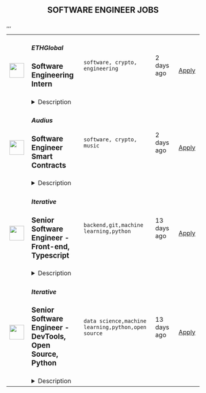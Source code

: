 <div align="center"><h2>SOFTWARE ENGINEER JOBS</h2></div><table><tr>
                <td width="100" height="100" rowspan="2">
                    <img src="https://remoteOK.com/assets/logo-square.png" width="38px" height="auto">
                </td>
                <td width="300">
                    <h5>ETHGlobal</h5>
                    <h3>
					Software Engineering Intern				</h3>
                </td>
                <td width="300">
                    <code>software, crypto, engineering</code>
                </td>
                <td width="200">
                <text>2 days ago</text>
                </td>
                <td width="100" rowspan="2">
                <a href="https://remoteOK.com/jobs/118481" align="right" target="_blank">Apply</a>
                </td>
            </tr>
            <tr>
                <td colspan="3">
                <details><summary>Description</summary>
                ETHGlobal is growing the most valuable developer community in web3. We're a small team and weâre looking for passionate engineers to join us. We work closely with organizations like the Ethereum Foundation, IPFS, Uniswap, Polygon, Hack the North and more.Weâre building products and protocols for developers to help them learn smart contract development, creating new infrastructure, and managing payments at scale.As the usage of blockchain technology grows, the world is going to need more talented engineers, designers, and product leaders to build the future that blockchain technology is promising. We work with exactly these kinds of people every single day through the products we organize for our community. By focusing on this community, we think we can accelerate the transition to enabling more open, decentralized, and fundamentally ground-breaking systems.If youâre curious about web3 & crypto you can have a major impact on how fellow developers learn and grow in this industry! You would be a successful candidate if you are self-motivated, have a sense of urgency, like getting things done, and are committed to learning more about engineering and the exciting world of web3.At ETHGlobal, we're looking for people with passion, grit, and integrity. You're encouraged to apply even if your experience doesn't precisely match the job description. Your skills and passion will stand outâand set you apartâespecially if your career has taken some extraordinary twists and turns.
                </details>
                </td>
            </tr>,<tr>
                <td width="100" height="100" rowspan="2">
                    <img src="https://remoteok.com/assets/img/jobs/336fd5330bf0ecd6dfaaac2bfc88c3861663398921.png" width="38px" height="auto">
                </td>
                <td width="300">
                    <h5>Audius</h5>
                    <h3>
					Software Engineer Smart Contracts				</h3>
                </td>
                <td width="300">
                    <code>software, crypto, music</code>
                </td>
                <td width="200">
                <text>2 days ago</text>
                </td>
                <td width="100" rowspan="2">
                <a href="https://remoteOK.com/jobs/118930" align="right" target="_blank">Apply</a>
                </td>
            </tr>
            <tr>
                <td colspan="3">
                <details><summary>Description</summary>
                <div><b>Who are we? </b></div><div><a href="https://audius.co/" class="postings-link" rel="noopener noreferrer nofollow">Audius</a> is a digital streaming service that connects fans directly with artists and exclusive new music. </div><div><br></div><div>It does this by being fully decentralized: Audius is owned and run by a vibrant, open-source community of artists, fans, and developers all around the world. Audius gives artists the power to share never-before-heard music and monetize streams directly. Developers can build their own apps on top of Audius, giving them access to one of the most unique audio catalogs in existence. </div><div><br></div><div>Backed by an all-star team of <a href="https://www.crunchbase.com/organization/audius/company_financials#investors" class="postings-link" rel="noopener noreferrer nofollow">investors</a>, Audius was founded in 2018 and serves over 6 million users every month, making it the largest non-financial crypto application ever built.</div><div><br></div><div><b>Who we are looking for? </b></div><div>We are looking for passionate team-players who will help us architect, build, and ship the most difficult parts of the on-chain entities in the Audius protocol, chiefly in Solana (Rust), where you will bring in and craft new expertise on our team. Audius deploys smart contracts across Ethereum and Solana, and we're looking for proficient systems-programmers with a strong background in low-level languages (ideally Rust) to help us deliver the largest non-financial crypto project to date.</div><div><br></div><div>You are a collaborative engineer who enjoys working with a small team to solve big problems that need innovative solutions. Youâre eager to problem solve in a wide variety of spaces within the blockchain ecosystem (think scalability, governance, NFTs, social tokens, etc.). We solve a lot of problems that can't be easily Googled or searched on StackOverflow, and you have the fundamentals and drive to self-start and come to original solutions.</div><div><br></div><div><b>Our Company</b></div><div>Audius is a 26-person team of entrepreneurs, engineers, audiophiles, and blockchain experts. Our benefits include unlimited PTO, high quality paid medical insurance, FSA, 401k, yearly learning stipend, equipment stipend and a home office setup credit. We also have a monthly concert credit (COVID-19 permitting).</div><div><br></div><div>Our company is fully remote and our team is currently distributed across the United States. </div><p>Key Responsibilities</p><p></p><li>Write, test, and deploy Solana blockchain (Rust) programs</li><li>Write, test, and deploy Ethereum blockchain (Solidity) smart contracts</li><li>Work closely with other blockchain engineers on the team and own core pieces of contract code that powers the economics, data storage, and transactional logic across Audius</li><li>Participate deeply in design discussions around tokenomics, blockchain interoperability, blockchain scalability, and governance systems</li><p>Skills and Experience</p><p></p><li>Deep experience with systems programming, ideally in Rust</li><li>Experience developing and shipping blockchain smart contracts</li><li>3+ years of experience building in production environments</li><li>Solid conceptual understanding of full stack software development including system architecture, web serving infrastructure, and database design</li><li>Great interpersonal and communication skills, comfort working within a small team, and owning projects</li><p></p>
                </details>
                </td>
            </tr>,<tr>
                <td width="100" height="100" rowspan="2">
                    <img src="https://remotive.com/job/1187421/logo" width="38px" height="auto">
                </td>
                <td width="300">
                    <h5>Iterative</h5>
                    <h3>Senior Software Engineer - Front-end, Typescript</h3>
                </td>
                <td width="300">
                    <code>backend,git,machine learning,python</code>
                </td>
                <td width="200">
                <text>13 days ago</text>
                </td>
                <td width="100" rowspan="2">
                <a href="https://remotive.com/remote-jobs/software-dev/senior-software-engineer-front-end-typescript-1187421" align="right" target="_blank">Apply</a>
                </td>
            </tr>
            <tr>
                <td colspan="3">
                <details><summary>Description</summary>
                <p>The ML tools ecosystem is what JS space was 10 years ago: there’s a clear need for better tools, frameworks, and open standards. <span class="notion-enable-hover" style="font-style: italic;">ITERATIVE</span> is already a well known company in this fast-evolving space with a big, engaged open-source community. Please consider joining our <span class="notion-enable-hover" style="font-style: italic;">remote-first team</span> if you love open-source, if you’re interested in building dev tools and simplifying the lives of many, many developers in ML.</p>
<p><span style="font-weight: 600; color: #000000; letter-spacing: 0.75px;"><br class="Apple-interchange-newline">Job Description</span></p>
<p>We’re seeking<span class="notion-enable-hover" style="font-weight: 600;"> </span><span class="notion-enable-hover">TypeScript front-end engineers to build our</span><span class="notion-enable-hover"> <a href="https://studio.iterative.ai/" rel="nofollow" style="font-weight: 600;">SaaS product</a> and a</span><span class="notion-enable-hover" style="font-weight: 600;"> VS Code UI</span> (to be open sourced soon!) for our popular machine learning tools: <a class="notion-link-token notion-enable-hover" href="http://dvc.org/" rel="nofollow" style="cursor: pointer; overflow-wrap: break-word;" target="_blank"><span class="link-annotation-unknown-block-id--1168671846" style="border-bottom-width: 0.05em; border-color: rgba(55, 53, 47, 0.4); opacity: 0.7;">DVC</span></a> (9k+ <span style="line-height: 1em; white-space: nowrap; ">⭐</span>on GitHub) and <a class="notion-link-token notion-enable-hover" href="http://cml.dev/" rel="nofollow" style="cursor: pointer; overflow-wrap: break-word;" target="_blank"><span class="link-annotation-unknown-block-id--2051758088" style="border-bottom-width: 0.05em; border-color: rgba(55, 53, 47, 0.4); opacity: 0.7;">CML</span></a> (3k+ <span style="line-height: 1em; white-space: nowrap; ">⭐</span> on GitHub).</p>
<p><span style="color: var(--remotive-chocolate);">If you have experience with dev tools like GitHub, UI plugins for Git, etc., you should have some sense what the project is like (if not, check our <a href="https://iterative.ai/" rel="nofollow">site</a>).</span></p>
<p> </p>
<p class="h3">Tech Stack</p>
<ul>
<li>TypeScript</li>
</ul>
<ul>
<li>Node</li>
</ul>
<ul>
<li>React</li>
</ul>
<ul>
<li>Python (on the backend)</li>
</ul>
<p> </p>
<p class="h3">Must have</p>
<ul>
<li>Strong TS/JS/Node experience (5+ years)</li>
</ul>
<ul>
<li>Excellent communication skills and a positive mindset 🤗</li>
</ul>
<ul>
<li>Initiative to help shape the engineering practices, products, and culture of a young startup</li>
</ul>
<p><br><br></p>
<p class="h3">Nice to have</p>
<ul>
<li>Python or open source experience - good to have</li>
</ul>
<ul>
<li>Some domain knowledge (DS/ML understanding) - an advantage</li>
</ul>
<p> </p>
<img src="https://remotive.com/job/track/1187421/blank.gif?source=public_api" alt=""/>
                </details>
                </td>
            </tr>,<tr>
                <td width="100" height="100" rowspan="2">
                    <img src="https://remotive.com/job/1187416/logo" width="38px" height="auto">
                </td>
                <td width="300">
                    <h5>Iterative</h5>
                    <h3>Senior Software Engineer  - DevTools, Open Source, Python</h3>
                </td>
                <td width="300">
                    <code>data science,machine learning,python,open source</code>
                </td>
                <td width="200">
                <text>13 days ago</text>
                </td>
                <td width="100" rowspan="2">
                <a href="https://remotive.com/remote-jobs/software-dev/senior-software-engineer-devtools-open-source-python-1187416" align="right" target="_blank">Apply</a>
                </td>
            </tr>
            <tr>
                <td colspan="3">
                <details><summary>Description</summary>
                <p><strong>Job Description</strong></p>
<p>Strong Python knowledge and excellent coding culture (standards, unit test, etc) are required. Alternatively, strong skill in other languages along with some knowledge of Python is also acceptable.</p>
<p><br><br></p>
<div class="h3">Responsibilities</div>
<ul>
<li>Discuss and research issues, features, new products.</li>
</ul>
<ul>
<li>Write code (see some <a class="postings-link" href="https://github.com/iterative/dvc/pulls?q=is%3Apr+is%3Aclosed" rel="nofollow"><strong>PR examples</strong></a>).</li>
</ul>
<ul>
<li>Write docs if needed for your code (see this <a class="postings-link" href="https://github.com/iterative/dvc.org" rel="nofollow"><strong>repo</strong></a>).</li>
</ul>
<ul>
<li>Being actively involved with the community - talk to users on Github, Discord, forum.</li>
</ul>
<p><br><br></p>
<div class="h3">Must have</div>
<ul>
<li>Motivation and interest</li>
</ul>
<ul>
<li>Remote work self-discipline</li>
</ul>
<ul>
<li>Excellent communication skills - clear, constructive, and respectful dialog with other team members, community.</li>
</ul>
<ul>
<li>Can focus and deliver a task w/o constantly switching to other stuff - respect team's planning, deadlines, etc</li>
</ul>
<p><br><br></p>
<div class="h3">Great to have</div>
<ul>
<li>Experience working remotely</li>
</ul>
<ul>
<li>Open source contributions or experience of maintaining, developing an open source project</li>
</ul>
<ul>
<li>System programming experience - kernel, databases, etc.</li>
</ul>
<ul>
<li>Machine learning or data science experience</li>
</ul>
<img src="https://remotive.com/job/track/1187416/blank.gif?source=public_api" alt=""/>
                </details>
                </td>
            </tr></table>